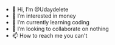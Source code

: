 - 👋 Hi, I’m @Udaydelete
- 👀 I’m interested in money
- 🌱 I’m currently learning coding
- 💞️ I’m looking to collaborate on nothing
- 📫 How to reach me you can't 

<!---
Udaydelete/Udaydelete is a ✨ special ✨ repository because its `README.md` (this file) appears on your GitHub profile.
You can click the Preview link to take a look at your changes.
--->
